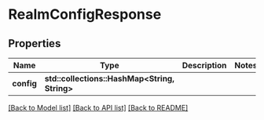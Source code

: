 # RealmConfigResponse

## Properties

Name | Type | Description | Notes
------------ | ------------- | ------------- | -------------
**config** | **std::collections::HashMap<String, String>** |  | 

[[Back to Model list]](../README.md#documentation-for-models) [[Back to API list]](../README.md#documentation-for-api-endpoints) [[Back to README]](../README.md)


